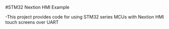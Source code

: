 #STM32 Nextion HMI Example

-This project provides code for using STM32 series MCUs with Nextion HMI touch screens over UART
